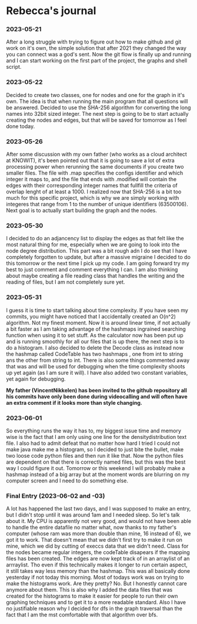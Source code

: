 # Rebecca's journal

### 2023-05-21

After a long struggle with trying to figure out how to make github and git work on it's own, the simple solution that after 2021 they changed the way you can connect was a god's sent. Now the git flow is finally up and running and I can start working on the first part of the project, the graphs and shell script.

### 2023-05-22

Decided to create two classes, one for nodes and one for the graph in it's own. The idea is that when running the main program that all questions will be answered. Decided to use the SHA-256 algorithm for converting the long names into 32bit sized integer. The next step is going to be to start actually creating the nodes and edges, but that will be saved for tomorrow as I feel done today.

### 2023-05-26

After some discussion with my own father (who works as a cloud architect at KNOWIT), it's been pointed out that it is going to save a lot of extra processing power when rerunning the same documents if you create two smaller files. The file with .map specifies the configs identifier and which integer it maps to, and the file that ends with .modified will contain the edges with their corresponding integer names that fullfill the criteria of overlap lenght of at least a 1000. I realized now that SHA-256 is a bit too much for this specific project, which is why we are simply working with integeres that range from 1 to the number of unique identifiers (63500106). Next goal is to actually start building the graph and the nodes. 

### 2023-05-30

I decided to do an adjancency list to display the edges as that felt like the most natural thing for me, especially when we are going to look into the node degree distribution. This part was a bit rough adn I do see that I have completely forgotten to update, but after a massive migraine I decided to do this tomorrow or the next time I pick up my code. I am going forward try my best to just comment and comment everything I can. I am also thinking about maybe creating a file reading class that handles the writing and the reading of files, but I am not completely sure yet.


### 2023-05-31

I guess it is time to start talking about time complexity. If you have seen my commits, you might have noticed that I accidentally created an O(n^2) algorithm. Not my finest moment. Now it is around linear time, if not actually a bit faster as I am taking advantage of the hashmaps ingrained searching function when using it to set stuff. As the calculator now has been put up and is running smoothly for all our files that is up there, the next step is to do a histogram. I also decided to delete the Decode class as instead now the hashmap called CodeTable has two hashmaps , one from int to string ans the other from string to int. There is also some things commented away that was and will be used for debugging when the time complexity shoots up yet again (as I am sure it will). I have also added two constant variables, yet again for debugging.

**My father (VincentNikkelen) has been invited to the github repository all his commits have only been done during videocalling and will often have an extra comment if it looks more than style changing.**

### 2023-06-01

So everything runs the way it has to, my biggest issue time and memory wise is the fact that I am only using one line for the densitydistribution text file. I also had to admit defeat that no matter how hard I tried I could not make java make me a histogram, so I decided to just bite the bullet, make two loose code python files and then run it like that. Now the python files are dependent on that there is correctly named files, but this was the best way I could figure it out. Tomorrow or this weekend I will probably make a hashmap instead of a big array but at the moment words are blurring on my computer screen and I need to do something else.

### Final Entry (2023-06-02 and -03)

A lot has happened the last two days, and I was supposed to make an entry, but I didn't stop until it was around 1am and I needed sleep. So let's talk about it. My CPU is apparently not very good, and would not have been able to handle the entire datafile no matter what, now thanks to my father's computer (whose ram was more than double than mine, 16 instead of 6), we got it to work. That doesn't mean that we didn't first try to make it run on mine, which we did by cutting of execcs data that we didn't need. Class for the nodes became regular integers, the codeTable disapears if the mapping files has been created. The edges are now kept track of in an arraylist of an arrraylist. Tho even if this technically makes it longer to run certain aspect, it still takes way less memory than the hashmap. This was all basically done yesterday if not today this morning. Most of todays work was on trying to make the histograms work. Are they pretty? No. But I honestly cannot care anymore about them. This is also why I added the data files that was created for the histograms to make it easier for people to run their own graphing techniques and to get it to a more readable standard. Also I have no justifiable reason why I decided for dfs in the graph traversal than the fact that I am the mst comfortable with that algorithm over bfs.
